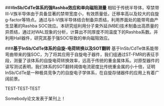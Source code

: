 ###**InSb/CdTe体系的强Rashba效应和单向磁阻测量**
相较于传统半导体，窄禁带Ⅲ-Ⅴ族半导体由于具备显著的禁带宽度小，有效质量低，迁移率高以及较大的自旋g-factor等特点。通过与Ⅱ-Ⅵ族半导体结合制备异质结，利用界面处的能带弯曲产生显著的Rashba SOC效应。本研究组利用分子束外延(MBE)技术制备出高质量的异质结，通过对WAL现象的分析，计算出不同厚度不同温度下的Rashba系数。并利用Hall器件，研究其基于强SOC导致的单向磁阻效应。

###**基于InSb/CdTe体系的自旋-电荷转换以及SOT翻转**
基于InSb/CdTe体系能带弯曲带来的强SOC，为了将其应用于自旋电子器件，我们组通过ST-FMR的表征手段，测量了该体系的自旋电荷转换效率，远高于传统的重金属体系。对原型器件的读写测试表明，我们体系的SOT翻转阈值电流密度比传统重金属的小十倍，证明InSb/CdTe是一种极具竞争力的自旋电子学体系，在自旋存储器件的应用上有着广阔前景。

TEST-TEST-TEST

Somebody论文发表于某刊上！